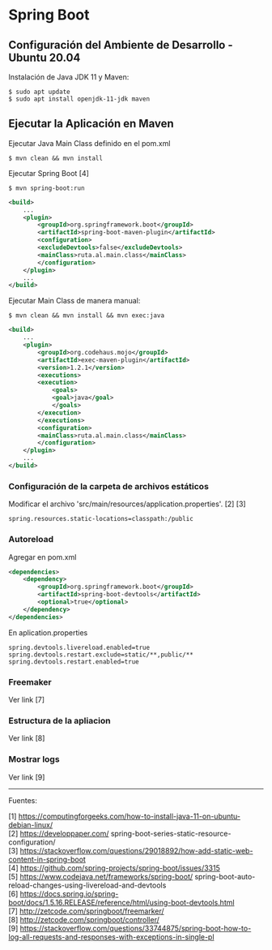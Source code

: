 # Spring Boot

## Configuración del Ambiente de Desarrollo - Ubuntu 20.04

Instalación de Java JDK 11 y Maven:

    $ sudo apt update
    $ sudo apt install openjdk-11-jdk maven

## Ejecutar la Aplicación en Maven

Ejecutar Java Main Class definido en el pom.xml

    $ mvn clean && mvn install
    
Ejecutar Spring Boot [4]    

    $ mvn spring-boot:run

```xml
<build>
    ...
    <plugin>
        <groupId>org.springframework.boot</groupId>
        <artifactId>spring-boot-maven-plugin</artifactId>
        <configuration>
        <excludeDevtools>false</excludeDevtools>
        <mainClass>ruta.al.main.class</mainClass>
        </configuration>
    </plugin>
    ...
</build>
```

Ejecutar Main Class de manera manual:

    $ mvn clean && mvn install && mvn exec:java

```xml
<build>
    ...
    <plugin>
        <groupId>org.codehaus.mojo</groupId>
        <artifactId>exec-maven-plugin</artifactId>
        <version>1.2.1</version>
        <executions>
        <execution>
            <goals>
            <goal>java</goal>
            </goals>
        </execution>
        </executions>
        <configuration>
        <mainClass>ruta.al.main.class</mainClass>
        </configuration>
    </plugin>
    ...
</build>
```

### Configuración de la carpeta de archivos estáticos

Modificar el archivo 'src/main/resources/application.properties'. [2] [3]

    spring.resources.static-locations=classpath:/public

### Autoreload

Agregar en pom.xml

```xml
<dependencies>
    <dependency>
        <groupId>org.springframework.boot</groupId>
        <artifactId>spring-boot-devtools</artifactId>
        <optional>true</optional>
    </dependency>
</dependencies>

```

En aplication.properties

```
spring.devtools.livereload.enabled=true
spring.devtools.restart.exclude=static/**,public/**
spring.devtools.restart.enabled=true
```

### Freemaker

Ver link [7]

### Estructura de la apliacion

Ver link [8]

### Mostrar logs

Ver link [9]

---

Fuentes:

[1] https://computingforgeeks.com/how-to-install-java-11-on-ubuntu-debian-linux/ <br>
[2] https://developpaper.com/ spring-boot-series-static-resource-configuration/ <br>
[3] https://stackoverflow.com/questions/29018892/how-add-static-web-content-in-spring-boot <br>
[4] https://github.com/spring-projects/spring-boot/issues/3315 <br>
[5] https://www.codejava.net/frameworks/spring-boot/ spring-boot-auto-reload-changes-using-livereload-and-devtools <br>
[6] https://docs.spring.io/spring-boot/docs/1.5.16.RELEASE/reference/html/using-boot-devtools.html <br>
[7] http://zetcode.com/springboot/freemarker/ <br>
[8] http://zetcode.com/springboot/controller/ <br>
[9] https://stackoverflow.com/questions/33744875/spring-boot-how-to-log-all-requests-and-responses-with-exceptions-in-single-pl <br>